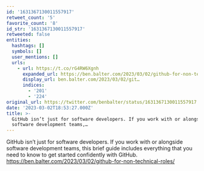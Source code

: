 ```yaml
---
id: '1631367130011557917'
retweet_count: '5'
favorite_count: '8'
id_str: '1631367130011557917'
retweeted: false
entities:
  hashtags: []
  symbols: []
  user_mentions: []
  urls:
    - url: https://t.co/rG4RW6Xgnh
      expanded_url: https://ben.balter.com/2023/03/02/github-for-non-technical-roles/
      display_url: ben.balter.com/2023/03/02/git…
      indices:
        - '201'
        - '224'
original_url: https://twitter.com/benbalter/status/1631367130011557917
date: '2023-03-02T18:53:27.000Z'
title: >-
  GitHub isn’t just for software developers. If you work with or alongside
  software development teams,…
---
```


GitHub isn’t just for software developers. If you work with or alongside software development teams, this brief guide includes everything that you need to know to  get started confidently with GitHub. https://ben.balter.com/2023/03/02/github-for-non-technical-roles/